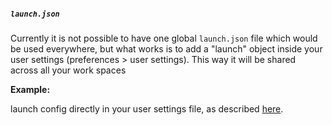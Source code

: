 



##### **`launch.json`**

Currently it is not possible to have one global `launch.json` file which would be used everywhere, but what works is to add a "launch" object inside your user settings (preferences > user settings). This way it will be shared across all your work spaces

**Example:**

launch config directly in your user settings file, as described [here](https://github.com/Microsoft/vscode/issues/18401#issuecomment-272400316).